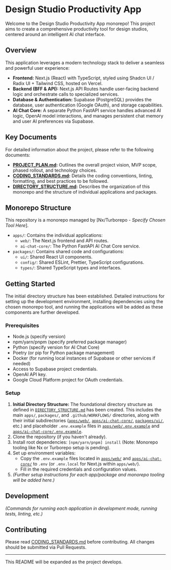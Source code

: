 # Design Studio Productivity App

Welcome to the Design Studio Productivity App monorepo! This project aims to create a comprehensive productivity tool for design studios, centered around an intelligent AI chat interface.

## Overview

This application leverages a modern technology stack to deliver a seamless and powerful user experience:

*   **Frontend:** Next.js (React) with TypeScript, styled using Shadcn UI / Radix UI + Tailwind CSS, hosted on Vercel.
*   **Backend (BFF & API):** Next.js API Routes handle user-facing backend logic and orchestrate calls to specialized services.
*   **Database & Authentication:** Supabase (PostgreSQL) provides the database, user authentication (Google OAuth), and storage capabilities.
*   **AI Chat Core:** A separate Python FastAPI service handles advanced AI logic, OpenAI model interactions, and manages persistent chat memory and user AI preferences via Supabase.

## Key Documents

For detailed information about the project, please refer to the following documents:

*   **[PROJECT_PLAN.md](PROJECT_PLAN.md):** Outlines the overall project vision, MVP scope, phased rollout, and technology choices.
*   **[CODING_STANDARDS.md](CODING_STANDARDS.md):** Details the coding conventions, linting, formatting, and best practices to be followed.
*   **[DIRECTORY_STRUCTURE.md](DIRECTORY_STRUCTURE.md):** Describes the organization of this monorepo and the structure of individual applications and packages.

## Monorepo Structure

This repository is a monorepo managed by [Nx/Turborepo - *Specify Chosen Tool Here*].

*   `apps/`: Contains the individual applications:
    *   `web/`: The Next.js frontend and API routes.
    *   `ai-chat-core/`: The Python FastAPI AI Chat Core service.
*   `packages/`: Contains shared code and configurations:
    *   `ui/`: Shared React UI components.
    *   `config/`: Shared ESLint, Prettier, TypeScript configurations.
    *   `types/`: Shared TypeScript types and interfaces.

## Getting Started

The initial directory structure has been established. Detailed instructions for setting up the development environment, installing dependencies using the chosen monorepo tool, and running the applications will be added as these components are further developed.

### Prerequisites

*   Node.js (specify version)
*   npm/yarn/pnpm (specify preferred package manager)
*   Python (specify version for AI Chat Core)
*   Poetry (or pip for Python package management)
*   Docker (for running local instances of Supabase or other services if needed)
*   Access to Supabase project credentials.
*   OpenAI API key.
*   Google Cloud Platform project for OAuth credentials.

### Setup

1.  **Initial Directory Structure:** The foundational directory structure as defined in [`DIRECTORY_STRUCTURE.md`](DIRECTORY_STRUCTURE.md:20) has been created. This includes the main `apps/`, `packages/`, and `.github/WORKFLOWS/` directories, along with their initial subdirectories ([`apps/web/`](apps/web/), [`apps/ai-chat-core/`](apps/ai-chat-core/), [`packages/ui/`](packages/ui/), etc.) and placeholder `.env.example` files in [`apps/web/.env.example`](apps/web/.env.example:0) and [`apps/ai-chat-core/.env.example`](apps/ai-chat-core/.env.example:0).
2.  Clone the repository (if you haven't already).
3.  Install root dependencies: `[npm/yarn/pnpm] install` (Note: Monorepo tooling like Nx or Turborepo setup is pending).
4.  Set up environment variables:
    *   Copy the `.env.example` files located in [`apps/web/`](apps/web/) and [`apps/ai-chat-core/`](apps/ai-chat-core/) to `.env` (or `.env.local` for Next.js within `apps/web/`).
    *   Fill in the required credentials and configuration values.
5.  *(Further setup instructions for each app/package and monorepo tooling will be added here.)*

## Development

*(Commands for running each application in development mode, running tests, linting, etc.)*

## Contributing

Please read [CODING_STANDARDS.md](CODING_STANDARDS.md) before contributing. All changes should be submitted via Pull Requests.

---

This README will be expanded as the project develops.